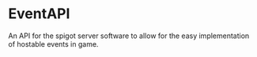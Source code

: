 # EventAPI
An API for the spigot server software to allow for the easy implementation of hostable events in game.
